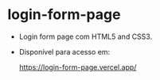 # login-form-page


* Login form page com HTML5 and CSS3.

* Disponível para acesso em: 

   <https://login-form-page.vercel.app/>
